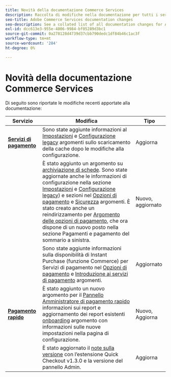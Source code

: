 ```yaml
---
title: Novità della documentazione Commerce Services
description: Raccolta di modifiche nella documentazione per tutti i servizi Commerce
seo-title: Adobe Commerce Services documentation changes
seo-description: See a collated list of all documentation changes for Adobe Commerce Services and integration services.
exl-id: dcc613e3-955e-4006-9984-bf05289d3bc1
source-git-commit: 0a278128d4739d37cbb790dedc1df84b46c1ac3f
workflow-type: tm+mt
source-wordcount: '284'
ht-degree: 0%

---
```


# Novità della documentazione Commerce Services

Di seguito sono riportate le modifiche recenti apportate alla documentazione:

| Servizio | Modifica | Tipo |
|  ---  |  ---  |  ---  |
| [**Servizi di pagamento**](https://experienceleague.adobe.com/docs/commerce-merchant-services/payment-services/guide-overview.html) | Sono state aggiunte informazioni al [Impostazioni](https://experienceleague.adobe.com/docs/commerce-merchant-services/payment-services/configure/settings.html) e [Configurazione legacy](https://experienceleague.adobe.com/docs/commerce-merchant-services/payment-services/configure/configure-admin.html) argomenti sullo scaricamento della cache dopo le modifiche alla configurazione. | Aggiorna |
|  | È stato aggiunto un argomento su [archiviazione di schede](https://experienceleague.adobe.com/docs/commerce-merchant-services/payment-services/payments-checkout/vaulting.html#payments-checkout). Sono state aggiornate anche le informazioni di configurazione nella sezione [Impostazioni](https://experienceleague.adobe.com/docs/commerce-merchant-services/payment-services/configure/settings.html#card-vaulting) e [Configurazione legacy](https://experienceleague.adobe.com/docs/commerce-merchant-services/payment-services/configure/configure-admin.html#configure-credit-card-fields)) e sezioni nel [Opzioni di pagamento](https://experienceleague.adobe.com/docs/commerce-merchant-services/payment-services/payments-checkout/payments-options.html#credit-card-vaulting) e [Sicurezza](https://experienceleague.adobe.com/docs/commerce-merchant-services/payment-services/security.html#card-vaulting) argomenti. È stato creato anche un reindirizzamento per [Argomento delle opzioni di pagamento](https://experienceleague.adobe.com/docs/commerce-merchant-services/payment-services/payments-checkout/payments-options.html), che ora dispone di un nuovo posto nella sezione Pagamenti e pagamento del sommario a sinistra. | Nuovo, aggiornato |
|  | Sono state aggiunte informazioni sulla disponibilità di Instant Purchase (funzione Commerce) per Servizi di pagamento nel [Opzioni di pagamento](https://experienceleague.adobe.com/docs/commerce-merchant-services/payment-services/payments-options.html#credit-card-fields) e [Introduzione ai servizi di pagamento](https://experienceleague.adobe.com/docs/commerce-merchant-services/payment-services/overview.html#features) argomenti. | Aggiornato |
| [**Pagamento rapido**](https://experienceleague.adobe.com/docs/commerce-merchant-services/quick-checkout/overview.html) | È stato aggiunto un nuovo argomento per il [Pannello Amministratore di pagamento rapido](https://experienceleague.adobe.com/docs/commerce-merchant-services/quick-checkout/getting-started/quick-checkout-admin-panel/admin-panel.html) informazioni sui report e aggiornamento dei report esistenti [onboarding](https://experienceleague.adobe.com/docs/commerce-merchant-services/quick-checkout/getting-started/onboarding.html) argomento con informazioni sulle nuove impostazioni nella pagina di configurazione. | Nuovo, Aggiorna |
|  | È stato aggiornato il [note sulla versione](https://experienceleague.adobe.com/docs/commerce-merchant-services/quick-checkout/release-notes.html) con l’estensione Quick Checkout v1.3.0 e la versione del pannello Admin. | Aggiorna |
